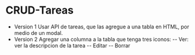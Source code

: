 # CRUD-Tareas
- Version 1
Usar API de tareas, que las agregue a una tabla en HTML, por medio de un modal.
- Version 2
Agregar una columna a la tabla que tenga tres iconos:
-- Ver: ver la descripcion de la tarea
-- Editar
-- Borrar
